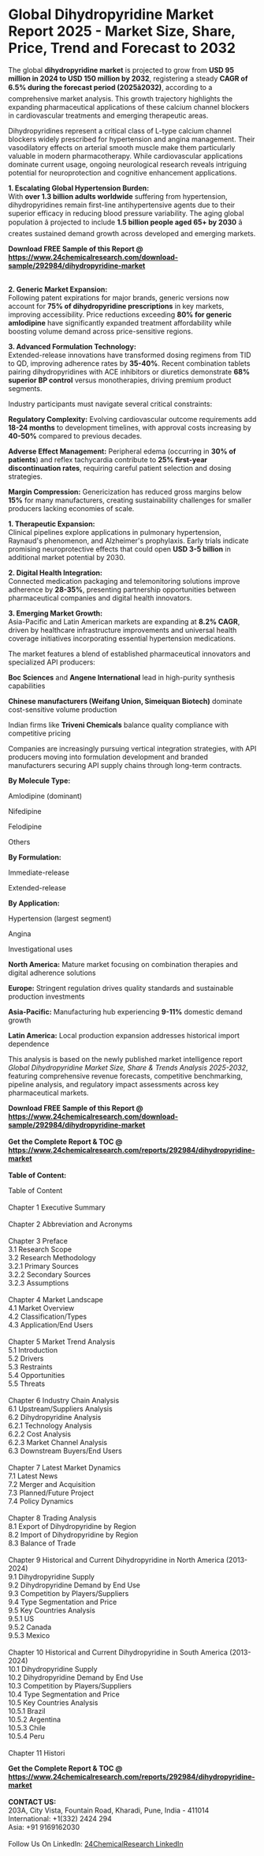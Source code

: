 <h1>Global Dihydropyridine Market Report 2025 - Market Size, Share, Price, Trend and Forecast to 2032</h1><p>The global <strong>dihydropyridine market</strong> is projected to grow from <strong>USD 95 million in 2024 to USD 150 million by 2032</strong>, registering a steady <strong>CAGR of 6.5% during the forecast period (2025â2032)</strong>, according to a comprehensive market analysis. This growth trajectory highlights the expanding pharmaceutical applications of these calcium channel blockers in cardiovascular treatments and emerging therapeutic areas.</p><p>Dihydropyridines represent a critical class of L-type calcium channel blockers widely prescribed for hypertension and angina management. Their vasodilatory effects on arterial smooth muscle make them particularly valuable in modern pharmacotherapy. While cardiovascular applications dominate current usage, ongoing neurological research reveals intriguing potential for neuroprotection and cognitive enhancement applications.</p><p><strong>1. Escalating Global Hypertension Burden:</strong><br>
With <strong>over 1.3 billion adults worldwide</strong> suffering from hypertension, dihydropyridines remain first-line antihypertensive agents due to their superior efficacy in reducing blood pressure variability. The aging global population â projected to include <strong>1.5 billion people aged 65+ by 2030</strong> â creates sustained demand growth across developed and emerging markets.</p><div><b>Download FREE Sample of this Report @ 
            <a href="https://www.24chemicalresearch.com/download-sample/292984/dihydropyridine-market">
            https://www.24chemicalresearch.com/download-sample/292984/dihydropyridine-market</a></b></div><br><p><strong>2. Generic Market Expansion:</strong><br>
Following patent expirations for major brands, generic versions now account for <strong>75% of dihydropyridine prescriptions</strong> in key markets, improving accessibility. Price reductions exceeding <strong>80% for generic amlodipine</strong> have significantly expanded treatment affordability while boosting volume demand across price-sensitive regions.</p><p><strong>3. Advanced Formulation Technology:</strong><br>
Extended-release innovations have transformed dosing regimens from TID to QD, improving adherence rates by <strong>35-40%</strong>. Recent combination tablets pairing dihydropyridines with ACE inhibitors or diuretics demonstrate <strong>68% superior BP control</strong> versus monotherapies, driving premium product segments.</p><p>Industry participants must navigate several critical constraints:</p><p><strong>Regulatory Complexity:</strong> Evolving cardiovascular outcome requirements add <strong>18-24 months</strong> to development timelines, with approval costs increasing by <strong>40-50%</strong> compared to previous decades.</p><p><strong>Adverse Effect Management:</strong> Peripheral edema (occurring in <strong>30% of patients</strong>) and reflex tachycardia contribute to <strong>25% first-year discontinuation rates</strong>, requiring careful patient selection and dosing strategies.</p><p><strong>Margin Compression:</strong> Genericization has reduced gross margins below <strong>15%</strong> for many manufacturers, creating sustainability challenges for smaller producers lacking economies of scale.</p><p><strong>1. Therapeutic Expansion:</strong><br>
Clinical pipelines explore applications in pulmonary hypertension, Raynaud's phenomenon, and Alzheimer's prophylaxis. Early trials indicate promising neuroprotective effects that could open <strong>USD 3-5 billion</strong> in additional market potential by 2030.</p><p><strong>2. Digital Health Integration:</strong><br>
Connected medication packaging and telemonitoring solutions improve adherence by <strong>28-35%</strong>, presenting partnership opportunities between pharmaceutical companies and digital health innovators.</p><p><strong>3. Emerging Market Growth:</strong><br>
Asia-Pacific and Latin American markets are expanding at <strong>8.2% CAGR</strong>, driven by healthcare infrastructure improvements and universal health coverage initiatives incorporating essential hypertension medications.</p><p>The market features a blend of established pharmaceutical innovators and specialized API producers: </p><p><strong>Boc Sciences</strong> and <strong>Angene International</strong> lead in high-purity synthesis capabilities</p><p><strong>Chinese manufacturers (Weifang Union, Simeiquan Biotech)</strong> dominate cost-sensitive volume production</p><p>Indian firms like <strong>Triveni Chemicals</strong> balance quality compliance with competitive pricing</p><p>Companies are increasingly pursuing vertical integration strategies, with API producers moving into formulation development and branded manufacturers securing API supply chains through long-term contracts.</p><p><strong>By Molecule Type:</strong></p><p>Amlodipine (dominant)</p><p>Nifedipine</p><p>Felodipine</p><p>Others</p><p><strong>By Formulation:</strong></p><p>Immediate-release</p><p>Extended-release</p><p><strong>By Application:</strong></p><p>Hypertension (largest segment)</p><p>Angina</p><p>Investigational uses</p><p><strong>North America:</strong> Mature market focusing on combination therapies and digital adherence solutions</p><p><strong>Europe:</strong> Stringent regulation drives quality standards and sustainable production investments</p><p><strong>Asia-Pacific:</strong> Manufacturing hub experiencing <strong>9-11%</strong> domestic demand growth</p><p><strong>Latin America:</strong> Local production expansion addresses historical import dependence</p><p>This analysis is based on the newly published market intelligence report <em>Global Dihydropyridine Market Size, Share &amp; Trends Analysis 2025-2032</em>, featuring comprehensive revenue forecasts, competitive benchmarking, pipeline analysis, and regulatory impact assessments across key pharmaceutical markets.</p><div><b>Download FREE Sample of this Report @ 
            <a href="https://www.24chemicalresearch.com/download-sample/292984/dihydropyridine-market">
            https://www.24chemicalresearch.com/download-sample/292984/dihydropyridine-market</a></b></div><br><div><b>Get the Complete Report & TOC @ 
            <a href="https://www.24chemicalresearch.com/reports/292984/dihydropyridine-market">
            https://www.24chemicalresearch.com/reports/292984/dihydropyridine-market</a></b></div><br>
            <b>Table of Content:</b><p>Table of Content<br />
<br />
Chapter 1 Executive Summary<br />
<br />
Chapter 2 Abbreviation and Acronyms<br />
<br />
Chapter 3 Preface<br />
3.1 Research Scope<br />
3.2 Research Methodology<br />
  3.2.1 Primary Sources<br />
  3.2.2 Secondary Sources<br />
  3.2.3 Assumptions<br />
		<br />
Chapter 4 Market Landscape<br />
4.1 Market Overview<br />
4.2 Classification/Types<br />
4.3 Application/End Users<br />
<br />
Chapter 5 Market Trend Analysis <br />
5.1 Introduction<br />
5.2 Drivers<br />
5.3 Restraints<br />
5.4 Opportunities<br />
5.5 Threats<br />
<br />
Chapter 6 Industry Chain Analysis<br />
6.1 Upstream/Suppliers Analysis<br />
6.2 Dihydropyridine Analysis<br />
  6.2.1 Technology Analysis<br />
  6.2.2 Cost Analysis<br />
  6.2.3 Market Channel Analysis<br />
6.3 Downstream Buyers/End Users<br />
<br />
Chapter 7 Latest Market Dynamics<br />
7.1 Latest News<br />
7.2 Merger and Acquisition<br />
7.3 Planned/Future Project<br />
7.4 Policy Dynamics<br />
<br />
Chapter 8 Trading Analysis<br />
8.1 Export of Dihydropyridine by Region<br />
8.2 Import of Dihydropyridine by Region<br />
8.3 Balance of Trade<br />
<br />
Chapter 9 Historical and Current Dihydropyridine in North America (2013-2024)<br />
9.1 Dihydropyridine Supply <br />
9.2 Dihydropyridine Demand by End Use<br />
9.3 Competition by Players/Suppliers<br />
9.4 Type Segmentation and Price<br />
9.5 Key Countries Analysis<br />
  9.5.1 US<br />
  9.5.2 Canada<br />
  9.5.3 Mexico<br />
<br />
Chapter 10 Historical and Current Dihydropyridine in South America (2013-2024)<br />
10.1 Dihydropyridine Supply <br />
10.2 Dihydropyridine Demand by End Use<br />
10.3 Competition by Players/Suppliers<br />
10.4 Type Segmentation and Price<br />
10.5 Key Countries Analysis<br />
  10.5.1 Brazil<br />
  10.5.2 Argentina<br />
  10.5.3 Chile<br />
  10.5.4 Peru<br />
<br />
Chapter 11 Histori</p><div><b>Get the Complete Report & TOC @ 
            <a href="https://www.24chemicalresearch.com/reports/292984/dihydropyridine-market">
            https://www.24chemicalresearch.com/reports/292984/dihydropyridine-market</a></b></div><br><b>CONTACT US:</b><br>
            203A, City Vista, Fountain Road, Kharadi, Pune, India - 411014<br>
            International: +1(332) 2424 294<br>
            Asia: +91 9169162030 <br><br>
            Follow Us On LinkedIn: <a href="https://www.linkedin.com/company/24chemicalresearch/">24ChemicalResearch LinkedIn</a>